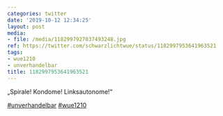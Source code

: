 ```yaml
---
categories: twitter
date: '2019-10-12 12:34:25'
layout: post
media:
- file: /media/1182997927037493248.jpg
ref: https://twitter.com/schwarzlichtwue/status/1182997953641963521
tags:
- wue1210
- unverhandelbar
title: 1182997953641963521
---
```

„Spirale! Kondome! Linksautonome!“

[#unverhandelbar](/t/unverhandelbar) [#wue1210](/t/wue1210) 